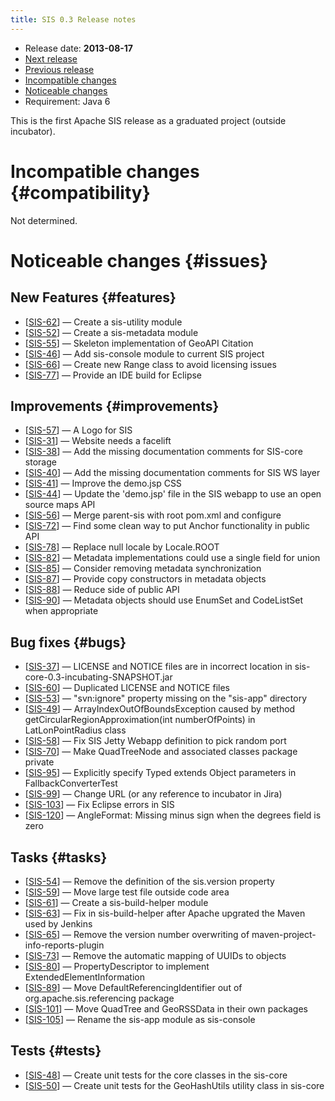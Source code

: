 ```yaml
---
title: SIS 0.3 Release notes
---
```


* Release date: **2013-08-17**
* [Next release](0.4.html)
* [Previous release](0.2.html)
* [Incompatible changes](#compatibility)
* [Noticeable changes](#issues)
* Requirement: Java 6

This is the first Apache SIS release as a graduated project (outside incubator).

# Incompatible changes    {#compatibility}
Not determined.

# Noticeable changes    {#issues}

## New Features    {#features}
* [[SIS-62](https://issues.apache.org/jira/browse/SIS-62)] — Create a sis-utility module
* [[SIS-52](https://issues.apache.org/jira/browse/SIS-52)] — Create a sis-metadata module
* [[SIS-55](https://issues.apache.org/jira/browse/SIS-55)] — Skeleton implementation of GeoAPI Citation
* [[SIS-46](https://issues.apache.org/jira/browse/SIS-46)] — Add sis-console module to current SIS project
* [[SIS-66](https://issues.apache.org/jira/browse/SIS-66)] — Create new Range class to avoid licensing issues
* [[SIS-77](https://issues.apache.org/jira/browse/SIS-77)] — Provide an IDE build for Eclipse

## Improvements    {#improvements}
* [[SIS-57](https://issues.apache.org/jira/browse/SIS-57)] — A Logo for SIS
* [[SIS-31](https://issues.apache.org/jira/browse/SIS-31)] — Website needs a facelift
* [[SIS-38](https://issues.apache.org/jira/browse/SIS-38)] — Add the missing documentation comments for SIS-core storage
* [[SIS-40](https://issues.apache.org/jira/browse/SIS-40)] — Add the missing documentation comments for SIS WS layer
* [[SIS-41](https://issues.apache.org/jira/browse/SIS-41)] — Improve the demo.jsp CSS
* [[SIS-44](https://issues.apache.org/jira/browse/SIS-44)] — Update the 'demo.jsp' file in the SIS webapp to use an open source maps API
* [[SIS-56](https://issues.apache.org/jira/browse/SIS-56)] — Merge parent-sis with root pom.xml and configure
* [[SIS-72](https://issues.apache.org/jira/browse/SIS-72)] — Find some clean way to put Anchor functionality in public API
* [[SIS-78](https://issues.apache.org/jira/browse/SIS-78)] — Replace null locale by Locale.ROOT
* [[SIS-82](https://issues.apache.org/jira/browse/SIS-82)] — Metadata implementations could use a single field for union
* [[SIS-85](https://issues.apache.org/jira/browse/SIS-85)] — Consider removing metadata synchronization
* [[SIS-87](https://issues.apache.org/jira/browse/SIS-87)] — Provide copy constructors in metadata objects
* [[SIS-88](https://issues.apache.org/jira/browse/SIS-88)] — Reduce side of public API
* [[SIS-90](https://issues.apache.org/jira/browse/SIS-90)] — Metadata objects should use EnumSet and CodeListSet when appropriate

## Bug fixes    {#bugs}
* [[SIS-37](https://issues.apache.org/jira/browse/SIS-37)] — LICENSE and NOTICE files are in incorrect location in sis-core-0.3-incubating-SNAPSHOT.jar
* [[SIS-60](https://issues.apache.org/jira/browse/SIS-60)] — Duplicated LICENSE and NOTICE files
* [[SIS-53](https://issues.apache.org/jira/browse/SIS-53)] — "svn:ignore" property missing on the "sis-app" directory
* [[SIS-49](https://issues.apache.org/jira/browse/SIS-49)] — ArrayIndexOutOfBoundsException caused by method getCircularRegionApproximation(int numberOfPoints) in LatLonPointRadius class
* [[SIS-58](https://issues.apache.org/jira/browse/SIS-58)] — Fix SIS Jetty Webapp definition to pick random port
* [[SIS-70](https://issues.apache.org/jira/browse/SIS-70)] — Make QuadTreeNode and associated classes package private
* [[SIS-95](https://issues.apache.org/jira/browse/SIS-95)] — Explicitly specify Typed extends Object parameters in FallbackConverterTest
* [[SIS-99](https://issues.apache.org/jira/browse/SIS-99)] — Change URL (or any reference to incubator in Jira)
* [[SIS-103](https://issues.apache.org/jira/browse/SIS-103)] — Fix Eclipse errors in SIS
* [[SIS-120](https://issues.apache.org/jira/browse/SIS-120)] — AngleFormat: Missing minus sign when the degrees field is zero

## Tasks    {#tasks}
* [[SIS-54](https://issues.apache.org/jira/browse/SIS-54)] — Remove the definition of the sis.version property
* [[SIS-59](https://issues.apache.org/jira/browse/SIS-59)] — Move large test file outside code area
* [[SIS-61](https://issues.apache.org/jira/browse/SIS-61)] — Create a sis-build-helper module
* [[SIS-63](https://issues.apache.org/jira/browse/SIS-63)] — Fix <prerequisites> in sis-build-helper after Apache upgrated the Maven used by Jenkins
* [[SIS-65](https://issues.apache.org/jira/browse/SIS-65)] — Remove the version number overwriting of maven-project-info-reports-plugin
* [[SIS-73](https://issues.apache.org/jira/browse/SIS-73)] — Remove the automatic mapping of UUIDs to objects
* [[SIS-80](https://issues.apache.org/jira/browse/SIS-80)] — PropertyDescriptor to implement ExtendedElementInformation
* [[SIS-89](https://issues.apache.org/jira/browse/SIS-89)] — Move DefaultReferencingIdentifier out of org.apache.sis.referencing package
* [[SIS-101](https://issues.apache.org/jira/browse/SIS-101)] — Move QuadTree and GeoRSSData in their own packages
* [[SIS-105](https://issues.apache.org/jira/browse/SIS-105)] — Rename the sis-app module as sis-console

## Tests    {#tests}
* [[SIS-48](https://issues.apache.org/jira/browse/SIS-48)] — Create unit tests for the core classes in the sis-core
* [[SIS-50](https://issues.apache.org/jira/browse/SIS-50)] — Create unit tests for the GeoHashUtils utility class in sis-core
